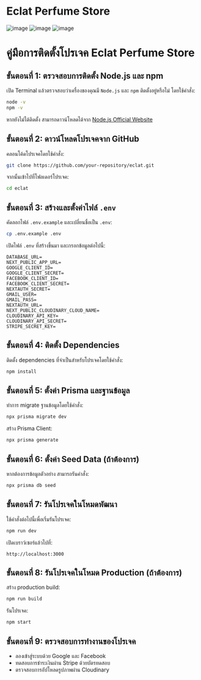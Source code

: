 
# Eclat Perfume Store
![image](https://github.com/user-attachments/assets/e1ce8171-cf2c-4e60-8713-177f98dc355e)
![image](https://github.com/user-attachments/assets/481e5658-f668-43f5-8f90-5de7eea18330)
![image](https://github.com/user-attachments/assets/291ebe5f-183b-40fe-a1a0-404e668e97b6)

# คู่มือการติดตั้งโปรเจค Eclat Perfume Store

## ขั้นตอนที่ 1: ตรวจสอบการติดตั้ง Node.js และ npm
เปิด Terminal แล้วตรวจสอบว่าเครื่องของคุณมี `Node.js` และ `npm` ติดตั้งอยู่หรือไม่ โดยใช้คำสั่ง:
```bash
node -v
npm -v
```
หากยังไม่ได้ติดตั้ง สามารถดาวน์โหลดได้จาก [Node.js Official Website](https://nodejs.org/)

## ขั้นตอนที่ 2: ดาวน์โหลดโปรเจคจาก GitHub
คลอนโค้ดโปรเจคโดยใช้คำสั่ง:
```bash
git clone https://github.com/your-repository/eclat.git
```
จากนั้นเข้าไปที่โฟลเดอร์โปรเจค:
```bash
cd eclat
```

## ขั้นตอนที่ 3: สร้างและตั้งค่าไฟล์ `.env`
คัดลอกไฟล์ `.env.example` และเปลี่ยนชื่อเป็น `.env`:
```bash
cp .env.example .env
```
เปิดไฟล์ `.env` ที่สร้างขึ้นมา และกรอกข้อมูลต่อไปนี้:
```env
DATABASE_URL=
NEXT_PUBLIC_APP_URL=
GOOGLE_CLIENT_ID=
GOOGLE_CLIENT_SECRET=
FACEBOOK_CLIENT_ID=
FACEBOOK_CLIENT_SECRET=
NEXTAUTH_SECRET=
GMAIL_USER=
GMAIL_PASS=
NEXTAUTH_URL=
NEXT_PUBLIC_CLOUDINARY_CLOUD_NAME=
CLOUDINARY_API_KEY=
CLOUDINARY_API_SECRET=
STRIPE_SECRET_KEY=
```

## ขั้นตอนที่ 4: ติดตั้ง Dependencies
ติดตั้ง dependencies ที่จำเป็นสำหรับโปรเจคโดยใช้คำสั่ง:
```bash
npm install
```

## ขั้นตอนที่ 5: ตั้งค่า Prisma และฐานข้อมูล
ทำการ migrate ฐานข้อมูลโดยใช้คำสั่ง:
```bash
npx prisma migrate dev
```
สร้าง Prisma Client:
```bash
npx prisma generate
```

## ขั้นตอนที่ 6: ตั้งค่า Seed Data (ถ้าต้องการ)
หากต้องการข้อมูลตัวอย่าง สามารถรันคำสั่ง:
```bash
npx prisma db seed
```

## ขั้นตอนที่ 7: รันโปรเจคในโหมดพัฒนา
ใช้คำสั่งต่อไปนี้เพื่อเริ่มรันโปรเจค:
```bash
npm run dev
```
เปิดเบราว์เซอร์แล้วไปที่:
```
http://localhost:3000
```

## ขั้นตอนที่ 8: รันโปรเจคในโหมด Production (ถ้าต้องการ)
สร้าง production build:
```bash
npm run build
```
รันโปรเจค:
```bash
npm start
```

## ขั้นตอนที่ 9: ตรวจสอบการทำงานของโปรเจค
- ลองเข้าสู่ระบบด้วย Google และ Facebook
- ทดสอบการชำระเงินผ่าน Stripe ด้วยบัตรทดสอบ
- ตรวจสอบการอัปโหลดรูปภาพผ่าน Cloudinary
